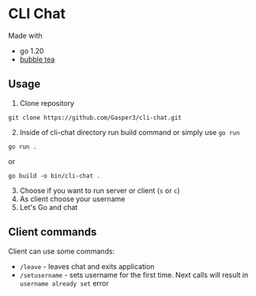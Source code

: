 # CLI Chat
Made with
- go 1.20
- [bubble tea](https://pkg.go.dev/github.com/charmbracelet/bubbletea)

## Usage
1. Clone repository
```
git clone https://github.com/Gasper3/cli-chat.git
```
2. Inside of cli-chat directory run build command or simply use `go run`
```
go run .
```
or
```
go build -o bin/cli-chat .
```
3. Choose if you want to run server or client (`s` or `c`)
4. As client choose your username
5. Let's Go and chat

## Client commands
Client can use some commands:
- `/leave` - leaves chat and exits application
- `/setusername` - sets username for the first time. Next calls will result in `username already set` error
